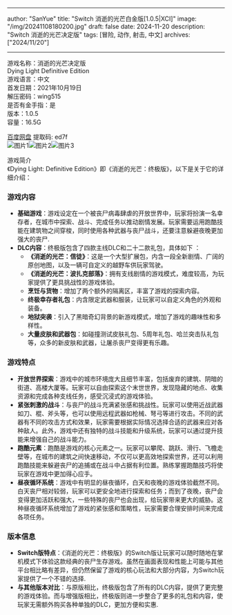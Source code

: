 
---
author: "SanYue"
title: "Switch 消逝的光芒白金版[1.0.5|XCI]"
image: "/img/20241108180200.jpg"
draft: false
date: 2024-11-20
description: "Switch 消逝的光芒决定版"
tags: [冒险, 动作, 射击, 中文]
archives: ["2024/11/20"]

---

游戏名称：消逝的光芒决定版   
Dying Light Definitive Edition    
游戏语言：中文  
首发日期：2021年10月19日  
解压密码：wing515  
是否有金手指：是  
版本：1.0.5   
容量：16.5G

[百度网盘](https//pan.baidu.com/s/11TIwwt0GfrojtREL4M07iw) 提取码: ed7f  
![图片1](/img/8a6921.jpg)![图片2](/img/0b8760.jpg)![图片3](/img/6bc3c3.jpg)  

游戏简介  
《Dying Light: Definitive Edition》即《消逝的光芒：终极版》，以下是关于它的详细介绍：

### 游戏内容
- **基础游戏**：游戏设定在一个被丧尸病毒肆虐的开放世界中，玩家将扮演一名幸存者，在城市中探索、战斗、完成任务以推动剧情发展。玩家需要运用跑酷技能在建筑物之间穿梭，同时使用各种武器与丧尸战斗，还要注意躲避夜晚更加强大的丧尸.
- **DLC内容**：终极版包含了四款主线DLC和二十二款礼包，具体如下 ：
    - **《消逝的光芒：信徒》**：这是一个大型扩展包，内含一段全新剧情、广阔的原创地图，以及一辆可自定义的越野车供玩家驾驶。
    - **《消逝的光芒：波扎克部落》**：拥有支线剧情的游戏模式，难度较高，为玩家提供了更具挑战性的游戏体验。
    - **烹饪与货物**：增加了两个额外的隔离区，丰富了游戏的探索内容。
    - **终极幸存者礼包**：内含限定武器和服装，让玩家可以自定义角色的外观和装备。
    - **地狱突袭**：引入了黑暗奇幻背景的新游戏模式，增加了游戏的趣味性和多样性。
    - **大量皮肤和武器包**：如碰撞测试皮肤礼包、5周年礼包、哈兰突击队礼包等，众多的新皮肤和武器，让屠杀丧尸变得更有乐趣。

### 游戏特点
- **开放世界探索**：游戏中的城市环境庞大且细节丰富，包括废弃的建筑、阴暗的街道、高楼大厦等。玩家可以自由探索这个末世世界，发现隐藏的地点、收集资源和完成各种支线任务，感受沉浸式的游戏体验。
- **紧张刺激的战斗**：与丧尸的战斗充满紧张感和挑战性。玩家可以使用近战武器如刀、棍、斧头等，也可以使用远程武器如枪械、弩弓等进行攻击。不同的武器有不同的攻击方式和效果，玩家需要根据实际情况选择合适的武器来应对各种敌人。此外，游戏中还有独特的战斗技能和升级系统，玩家可以通过提升技能来增强自己的战斗能力。
- **跑酷元素**：跑酷是游戏的核心元素之一。玩家可以攀爬、跳跃、滑行、飞檐走壁等，在城市的建筑之间快速移动，不仅可以更高效地探索世界，还可以利用跑酷技能来躲避丧尸的追捕或在战斗中占据有利位置。熟练掌握跑酷技巧将使玩家在游戏中更加得心应手。
- **昼夜循环系统**：游戏中有明显的昼夜循环，白天和夜晚的游戏体验截然不同。白天丧尸相对较弱，玩家可以更安全地进行探索和任务；而到了夜晚，丧尸会变得更加活跃和强大，一些特殊的丧尸也会出现，给玩家带来更大的威胁。这种昼夜循环系统增加了游戏的紧张感和策略性，玩家需要合理安排时间来完成各项任务。

### 版本信息
- **Switch版特点**：《消逝的光芒：终极版》的Switch版让玩家可以随时随地在掌机模式下体验这款经典的丧尸生存游戏。虽然在画面表现和性能上可能与其他平台相比略有差异，但仍然保留了游戏的核心玩法和大部分内容，为Switch玩家提供了一个不错的选择.
- **与其他版本对比**：与原版相比，终极版包含了所有的DLC内容，提供了更完整的游戏体验。而与增强版相比，终极版则进一步整合了更多的礼包和内容，使玩家无需额外购买各种单独的DLC，更加方便和实惠.
